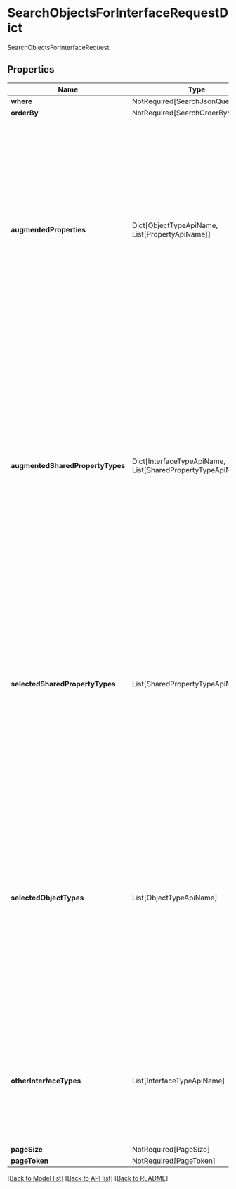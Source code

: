 # SearchObjectsForInterfaceRequestDict

SearchObjectsForInterfaceRequest

## Properties
| Name | Type | Required | Description |
| ------------ | ------------- | ------------- | ------------- |
**where** | NotRequired[SearchJsonQueryV2Dict] | No |  |
**orderBy** | NotRequired[SearchOrderByV2Dict] | No |  |
**augmentedProperties** | Dict[ObjectTypeApiName, List[PropertyApiName]] | Yes | A map from object type API name to a list of property type API names. For each returned object, if the  object’s object type is a key in the map, then we augment the response for that object type with the list  of properties specified in the value.  |
**augmentedSharedPropertyTypes** | Dict[InterfaceTypeApiName, List[SharedPropertyTypeApiName]] | Yes | A map from interface type API name to a list of shared property type API names. For each returned object, if the object implements an interface that is a key in the map, then we augment the response for that object  type with the list of properties specified in the value.  |
**selectedSharedPropertyTypes** | List[SharedPropertyTypeApiName] | Yes | A list of shared property type API names of the interface type that should be included in the response.  Omit this parameter to include all properties of the interface type in the response.  |
**selectedObjectTypes** | List[ObjectTypeApiName] | Yes | A list of object type API names that should be included in the response. If non-empty, object types that are not mentioned will not be included in the response even if they implement the specified interface. Omit the  parameter to include all object types.  |
**otherInterfaceTypes** | List[InterfaceTypeApiName] | Yes | A list of interface type API names. Object types must implement all the mentioned interfaces in order to be  included in the response.  |
**pageSize** | NotRequired[PageSize] | No |  |
**pageToken** | NotRequired[PageToken] | No |  |


[[Back to Model list]](../../README.md#models-v1-link) [[Back to API list]](../../README.md#documentation-for-api-endpoints) [[Back to README]](../../README.md)
